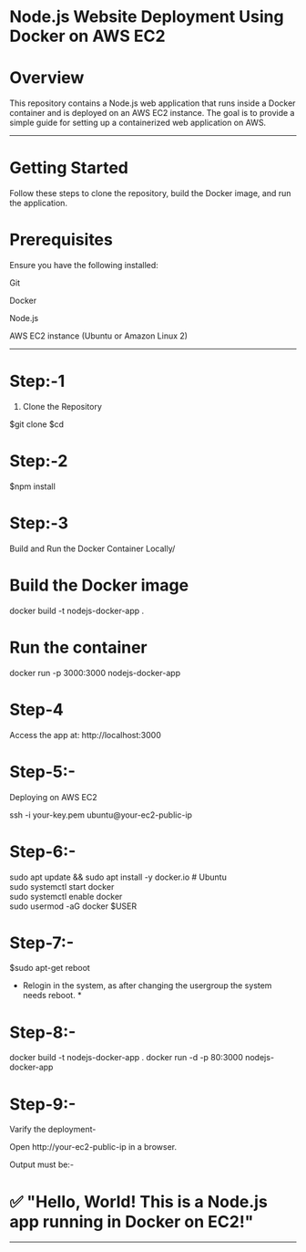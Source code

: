 # Node.js Website Deployment Using Docker on AWS EC2

# Overview

This repository contains a Node.js web application that runs inside a Docker container and is deployed on an AWS EC2 instance.
The goal is to provide a simple guide for setting up a containerized web application on AWS.

---------------------------------------------------------------------------------------------------------------------

# Getting Started

Follow these steps to clone the repository, build the Docker image, and run the application.

# Prerequisites

Ensure you have the following installed:

Git

Docker

Node.js

AWS EC2 instance (Ubuntu or Amazon Linux 2)


---------------------------------------------------------------------------------------------------------------
# Step:-1

1. Clone the Repository

$git clone 
$cd 

# Step:-2

$npm install

# Step:-3
Build and Run the Docker Container Locally/

# Build the Docker image
docker build -t nodejs-docker-app .

# Run the container
docker run -p 3000:3000 nodejs-docker-app

# Step-4 

Access the app at: http://localhost:3000

# Step-5:-

Deploying on AWS EC2

ssh -i your-key.pem ubuntu@your-ec2-public-ip

# Step-6:-

sudo apt update && sudo apt install -y docker.io  # Ubuntu  
sudo systemctl start docker  
sudo systemctl enable docker  
sudo usermod -aG docker $USER  

# Step-7:-

$sudo apt-get reboot


* Relogin in the system, as after changing the usergroup the system needs reboot. *

# Step-8:- 

docker build -t nodejs-docker-app .
docker run -d -p 80:3000 nodejs-docker-app

# Step-9:-

Varify the deployment-

Open http://your-ec2-public-ip in a browser.

Output must be:-

# ✅ "Hello, World! This is a Node.js app running in Docker on EC2!"

-----------------------------------------------------------------------------------------------------------------------------------


























